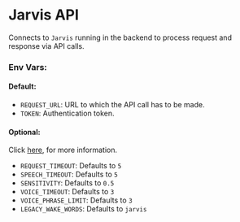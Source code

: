 # Jarvis API

Connects to `Jarvis` running in the backend to process request and response via API calls.


### Env Vars:
#### Default:
- `REQUEST_URL`: URL to which the API call has to be made.
- `TOKEN`: Authentication token.

#### Optional:
Click [here](https://github.com/thevickypedia/Jarvis#env-variables), for more information.
- `REQUEST_TIMEOUT`: Defaults to `5`
- `SPEECH_TIMEOUT`: Defaults to `5`
- `SENSITIVITY`: Defaults to `0.5`
- `VOICE_TIMEOUT`: Defaults to `3`
- `VOICE_PHRASE_LIMIT`: Defaults to `3`
- `LEGACY_WAKE_WORDS`: Defaults to `jarvis`
